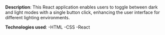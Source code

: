 **Description**:
This React application enables users to toggle between dark and light modes with a single button click, enhancing the user interface for different lighting environments. 

**Technologies used**:
-HTML
-CSS
-React
